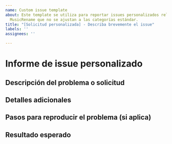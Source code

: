 ```yaml
---
name: Custom issue template
about: Este template se utiliza para reportar issues personalizados relacionados con
  MusicRename que no se ajustan a las categorías estándar.
title: "[Solicitud personalizada] - Describa brevemente el issue"
labels: ''
assignees: ''

---
```


# Informe de issue personalizado

## Descripción del problema o solicitud
<!-- Describe brevemente el problema o solicitud -->

## Detalles adicionales
<!-- Incluye cualquier detalle adicional relevante, como:
 * Versión de MusicRename: 
 * Sistema operativo: 
 * Otros detalles relevantes: 
-->

## Pasos para reproducir el problema (si aplica)
<!-- Describe los pasos para reproducir el problema, si aplica -->

## Resultado esperado
<!-- Describe el resultado esperado -->
